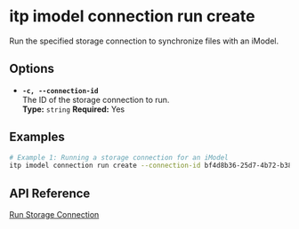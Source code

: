 # itp imodel connection run create

Run the specified storage connection to synchronize files with an iModel.

## Options

- **`-c, --connection-id`**  
  The ID of the storage connection to run.  
  **Type:** `string` **Required:** Yes

## Examples

```bash
# Example 1: Running a storage connection for an iModel
itp imodel connection run create --connection-id bf4d8b36-25d7-4b72-b38b-12c1f0325f42
```

## API Reference

[Run Storage Connection](https://developer.bentley.com/apis/synchronization/operations/run-storage-connection/)
